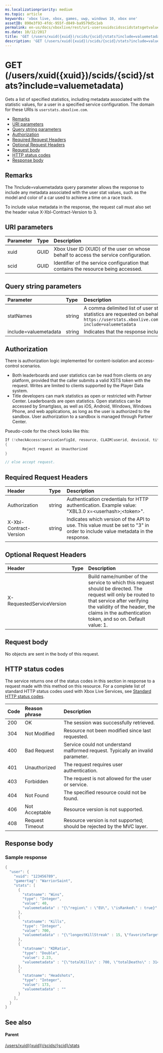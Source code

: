 ```yaml
---
ms.localizationpriority: medium
ms.topic: article
keywords: 'xbox live, xbox, games, uwp, windows 10, xbox one'
assetID: 890e3f93-4fdc-955f-d849-ba9579d5c1eb
permalink: en-us/docs/xboxlive/rest/uri-usersxuidscidsscidstatsgetvaluemetadata.html
ms.date: 10/12/2017
title: 'GET (/users/xuid({xuid})/scids/{scid}/stats?include=valuemetadata)'
description: 'GET (/users/xuid({xuid})/scids/{scid}/stats?include=valuemetadata)'
---
```


# GET \(/users/xuid\({xuid}\)/scids/{scid}/stats\?include=valuemetadata\)

Gets a list of specified statistics, including metadata associated with the statistic values, for a user in a specified service configuration. The domain for these URIs is `userstats.xboxlive.com`.

* [Remarks](get-users-xuid-xuid-scids-scid-stats-include-valuemetadata.md#ID4EV)
* [URI parameters](get-users-xuid-xuid-scids-scid-stats-include-valuemetadata.md#ID4EAB)
* [Query string parameters](get-users-xuid-xuid-scids-scid-stats-include-valuemetadata.md#ID4ELB)
* [Authorization](get-users-xuid-xuid-scids-scid-stats-include-valuemetadata.md#ID4EWC)
* [Required Request Headers](get-users-xuid-xuid-scids-scid-stats-include-valuemetadata.md#ID4ERD)
* [Optional Request Headers](get-users-xuid-xuid-scids-scid-stats-include-valuemetadata.md#ID4EDF)
* [Request body](get-users-xuid-xuid-scids-scid-stats-include-valuemetadata.md#ID4EHG)
* [HTTP status codes](get-users-xuid-xuid-scids-scid-stats-include-valuemetadata.md#ID4ESG)
* [Response body](get-users-xuid-xuid-scids-scid-stats-include-valuemetadata.md#ID4EJCAC)

## Remarks <a id="ID4EV"></a>

The ?include=valuemetadata query parameter allows the response to include any metadata associated with the user stat values, such as the model and color of a car used to achieve a time on a race track.

To include value metadata in the response, the request call must also set the header value X-Xbl-Contract-Version to 3.

## URI parameters <a id="ID4EAB"></a>

| Parameter | Type | Description |
| :--- | :--- | :--- |
| xuid | GUID | Xbox User ID \(XUID\) of the user on whose behalf to access the service configuration. |
| scid | GUID | Identifier of the service configuration that contains the resource being accessed. |

## Query string parameters <a id="ID4ELB"></a>

| Parameter | Type | Description |
| :--- | :--- | :--- |
| statNames | string | A comma delimited list of user statistic names.For example, the following URI informs the service that four statistics are requested on behalf of the user id specified in the URI.{::nomakrdown}  `https://userstats.xboxlive.com/users/xuid({xuid})/scids/{scid}/stats/wins,kills,kdratio,headshots?include=valuemetadata` |
| include=valuemetadata | string | Indicates that the response includes any value metadata associated with the uset stat values. |

## Authorization <a id="ID4EWC"></a>

There is authorization logic implemented for content-isolation and access-control scenarios.

* Both leaderboards and user statistics can be read from clients on any platform, provided that the caller submits a valid XSTS token with the request. Writes are limited to clients supported by the Player Data system.
* Title developers can mark statistics as open or restricted with Partner Center. Leaderboards are open statistics. Open statistics can be accessed by Smartglass, as well as iOS, Android, Windows, Windows Phone, and web applications, as long as the user is authorized to the sandbox. User authorization to a sandbox is managed through Partner Center.

Pseudo-code for the check looks like this:

```cpp
If (!checkAccess(serviceConfigId, resource, CLAIM[userid, deviceid, titleid]))
{
        Reject request as Unauthorized
}

// else accept request.
```

## Required Request Headers <a id="ID4ERD"></a>

| Header | Type | Description |
| :--- | :--- | :--- |
| Authorization | string | Authentication credentials for HTTP authentication. Example value: "XBL3.0 x=&lt;userhash&gt;;&lt;token&gt;". |
| X-Xbl-Contract-Version | string | Indicates which version of the API to use. This value must be set to "3" in order to include value metadata in the response. |

## Optional Request Headers <a id="ID4EDF"></a>

| Header | Type | Description |
| :--- | :--- | :--- |
| X-RequestedServiceVersion |  | Build name/number of the service to which this request should be directed. The request will only be routed to that service after verifying the validity of the header, the claims in the authentication token, and so on. Default value: 1. |

## Request body <a id="ID4EHG"></a>

No objects are sent in the body of this request.

## HTTP status codes <a id="ID4ESG"></a>

The service returns one of the status codes in this section in response to a request made with this method on this resource. For a complete list of standard HTTP status codes used with Xbox Live Services, see [Standard HTTP status codes](https://github.com/LucienHH/docs-xsapi/tree/8aaeb3d77dec37e3bd2a1d99ea913649665f2490/additional/httpstatuscodes.md).

| Code | Reason phrase | Description |
| :--- | :--- | :--- |
| 200 | OK | The session was successfully retrieved. |
| 304 | Not Modified | Resource not been modified since last requested. |
| 400 | Bad Request | Service could not understand malformed request. Typically an invalid parameter. |
| 401 | Unauthorized | The request requires user authentication. |
| 403 | Forbidden | The request is not allowed for the user or service. |
| 404 | Not Found | The specified resource could not be found. |
| 406 | Not Acceptable | Resource version is not supported. |
| 408 | Request Timeout | Resource version is not supported; should be rejected by the MVC layer. |

## Response body <a id="ID4EJCAC"></a>

### Sample response <a id="ID4EPCAC"></a>

```cpp
{
  "user": {
    "xuid": "123456789",
    "gamertag": "WarriorSaint",
    "stats": [
      {
        "statname": "Wins",
        "type": "Integer",
        "value": 40,
        "valuemetadata" : "{\"region\" : \"EU\", \"isRanked\" : true}"
      },
      {
        "statname": "Kills",
        "type": "Integer",
        "value": 700,
        "valuemetadata" : "{\"longestKillStreak" : 15, \"favoriteTarget\" : \"CrazyPigeon\"}"
      },
      {
        "statname": "KDRatio",
        "type": "Double",
        "value": 2.23,
        "valuemetadata" : "{\"totalKills\" : 700, \"totalDeaths\" : 314}"
      },
      {
        "statname": "Headshots",
        "type": "Integer",
        "value": 173,
        "valuemetadata" : ""
      }
    ],
  }
}
```

## See also <a id="ID4EZCAC"></a>

#### Parent <a id="ID4E2CAC"></a>

[/users/xuid\({xuid}\)/scids/{scid}/stats](https://github.com/LucienHH/docs-xsapi/tree/8aaeb3d77dec37e3bd2a1d99ea913649665f2490/work-in-progress/user-statistics/uri-usersxuidscidsscidstats.md)

